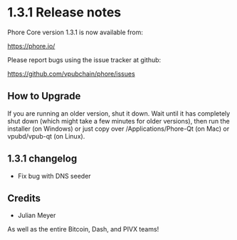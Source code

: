 1.3.1 Release notes
====================

Phore Core version 1.3.1 is now available from:

  https://phore.io/

Please report bugs using the issue tracker at github:

  https://github.com/vpubchain/phore/issues


How to Upgrade
--------------

If you are running an older version, shut it down. Wait until it has completely
shut down (which might take a few minutes for older versions), then run the
installer (on Windows) or just copy over /Applications/Phore-Qt (on Mac) or
vpubd/vpub-qt (on Linux).


1.3.1 changelog
----------------

- Fix bug with DNS seeder


Credits
--------

- Julian Meyer

As well as the entire Bitcoin, Dash, and PIVX teams!